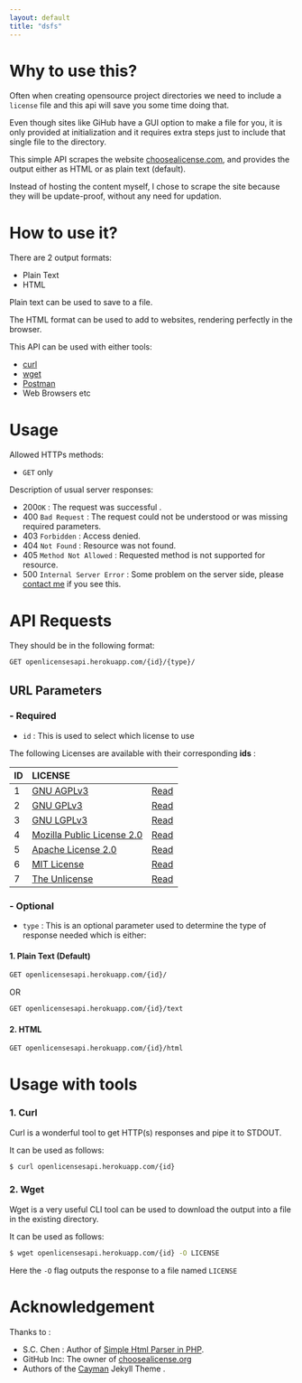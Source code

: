 ```yaml
---
layout: default
title: "dsfs"
---
```



# Why to use this?


Often when creating opensource project directories we need to include a `license` file and this api will save you some time doing that.

Even though sites like GiHub have a GUI option to make a file for you, it is only provided at initialization and it requires extra steps just to include that single file to the directory.

This simple API scrapes the website [choosealicense.com](https://choosealicense.com/), and provides the output either as HTML or as plain text (default). 

Instead of hosting the content myself, I chose to scrape the site because they will be update-proof, without any need for updation.

# How to use it?

There are 2 output formats:
- Plain Text
- HTML

Plain text can be used to save to a file.

The HTML format can be used to add to websites, rendering perfectly in the browser.

This API can be used with either tools:
- [curl](https://curl.haxx.se/)
- [wget](https://www.gnu.org/software/wget/)
- [Postman](https://www.getpostman.com/)
- Web Browsers etc

# Usage

Allowed HTTPs methods:
- `GET` only

Description of usual server responses:
- 200`OK` : The request was successful .
- 400 `Bad Request` : The request could not be understood or was missing required parameters.
- 403 `Forbidden` : Access denied.
- 404 `Not Found` : Resource was not found.
- 405 `Method Not Allowed` : Requested method is not supported for resource.
- 500 `Internal Server Error` : Some problem on the server side, please [contact me](https://github.com/abhishekbalam/openlicensesapi/issues?q=is%3Aissue+is%3Aopen+sort%3Aupdated-desc) if you see this.


# API  Requests

They should be in the following format: 

```bash
GET openlicensesapi.herokuapp.com/{id}/{type}/
```

## URL Parameters

### - Required

- `id` : This is used to select which license to use

The following Licenses are available with their corresponding **ids** :

| ID | LICENSE                                                                     |         |
|:---|:----------------------------------------------------------------------------|:--------|
| 1  | [GNU AGPLv3](https://choosealicense.com/licenses/agpl-3.0/)                 | [Read](https://openlicencesapi.herokuapp.com/1/html)  |
| 2  | [GNU GPLv3](https://choosealicense.com/licenses/gpl-3.0/)                   | [Read](https://openlicencesapi.herokuapp.com/1/html)  |
| 3  | [GNU LGPLv3](https://choosealicense.com/licenses/lgpl-3.0/)                 | [Read](https://openlicencesapi.herokuapp.com/1/html)  |
| 4  | [Mozilla Public License 2.0](https://choosealicense.com/licenses/mpl-2.0/)  | [Read](https://openlicencesapi.herokuapp.com/1/html)  |
| 5  | [Apache License 2.0](https://choosealicense.com/licenses/apache-2.0/)       | [Read](https://openlicencesapi.herokuapp.com/1/html)  |
| 6  | [MIT License](https://choosealicense.com/licenses/mit/)                     | [Read](https://openlicencesapi.herokuapp.com/1/html)  |
| 7  | [The Unlicense](https://choosealicense.com/licenses/unlicense/)             | [Read](https://openlicencesapi.herokuapp.com/1/html)  |


### - Optional 

- `type` : This is an optional parameter used to determine the type of response needed which is either:

#### 1. Plain Text (Default)

```bash
GET openlicensesapi.herokuapp.com/{id}/
```

OR

```bash
GET openlicensesapi.herokuapp.com/{id}/text
```


#### 2. HTML 

```bash
GET openlicensesapi.herokuapp.com/{id}/html
```

# Usage with tools

### 1. Curl

Curl is a wonderful tool to get HTTP(s) responses and pipe it to STDOUT.

It can be used as follows:

```bash
$ curl openlicensesapi.herokuapp.com/{id}
```

### 2. Wget

Wget is a very useful CLI tool can be used to download the output into a file in the existing directory.

It can be used as follows:

```bash
$ wget openlicensesapi.herokuapp.com/{id} -O LICENSE
```
Here the `-O` flag outputs the response to a file named `LICENSE`

# Acknowledgement

Thanks to :
- S.C. Chen : Author of [Simple Html Parser in PHP](http://simplehtmldom.sourceforge.net/).
- GitHub Inc: The owner of [choosealicense.org](https://choosealicense.com/)
- Authors of the [Cayman](https://github.com/pages-themes/cayman) Jekyll Theme .
